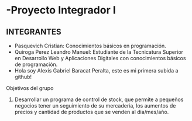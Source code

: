 # -Proyecto Integrador I

## INTEGRANTES

- Pasquevich Cristian: Conocimientos básicos en programación.  
- Quiroga Perez Leandro Manuel: Estudiante de la Tecnicatura Superior en Desarrollo Web y Aplicaciones Digitales con conocimientos básicos de programación.
- Hola soy Alexis Gabriel Baracat Peralta, este es mi primera subida a github!


Objetivos del grupo
1) Desarrollar un programa de control de stock, que permite a pequeños negocios tener un seguimiento de su mercaderia, los aumentos de precios y cantidad de productos que se venden al dia/mes/año.
   
